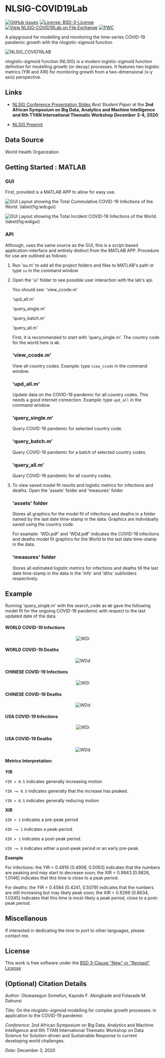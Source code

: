 # NLSIG-COVID19Lab

[![GitHub issues](https://img.shields.io/github/issues/somefunAgba/NLSIG-COVID19Lab)](https://github.com/somefunAgba/NLSIG-COVID19Lab/issues)
[![License: BSD-3-License](https://img.shields.io/badge/License-BSD%203--Clause-success.svg)](https://github.com/somefunAgba/NLSIG-COVID19Lab/blob/main/LICENSE)
[![View NLSIG-COVID19Lab on File Exchange](https://www.mathworks.com/matlabcentral/images/matlab-file-exchange.svg)](https://www.mathworks.com/matlabcentral/fileexchange/84043-nlsig_covid19lab)
[![PWC](https://img.shields.io/endpoint.svg?url=https://paperswithcode.com/badge/the-nlogistic-sigmoid-function/covid-19-modelling-on-who)](https://paperswithcode.com/sota/covid-19-modelling-on-who?p=the-nlogistic-sigmoid-function)

A playground for modelling and monitoring the time-series COVID-19 pandemic growth with the nlogistic-sigmoid function

<img alt="NLSIG_COVID19LAB" src="https://github.com/somefunAgba/NLSIG-COVID19Lab/blob/main/nlsig_avatar.png"/>

nlogistic-sigmoid function (NLSIG) is a modern logistic-sigmoid function definition for modelling growth (or decay) processes. It features two logistic metrics (YIR and XIR) for monitoring growth from a two-dimensional (x-y axis) perspective.

## Links
* [NLSIG Conference Presentation Slides](https://github.com/somefunAgba/NLSIG-COVID19Lab/blob/main/nlsigcv19_confslide.pdf) *Best Student Paper* at the **2nd African Symposium on Big Data, Analytics and Machine Intelligence and 6th TYAN International Thematic Workshop December 3-4, 2020**.
 
* [NLSIG Preprint](https://arxiv.org/abs/2008.04210)

## Data Source
World Health Organization

## Getting Started : MATLAB


### GUI
First, provided is a MATLAB APP to allow for easy use.

![GUI Layout showing the Total Cummulative COVID-19 Infections of the World. \label{fig:wdcgui}](osspaper/inf_wd_c_gui.png)

![GUI Layout showing the Total Incident COVID-19 Infections of the World. \label{fig:wdigui}](osspaper/inf_wd_i_gui.png)


### API 
Although, uses the same source as the GUI, this is a script-based application-interface and entirely distinct from the MATLAB APP. Procedure for use are outlined as follows:

1. Run 'su.m' to add all the project folders and files to MATLAB's path
   or type ``su`` in the command window

2. Open the 'ui' folder to see possible user interaction with the lab's api.

	You should see:
	'view_ccode.m'

	'upd_all.m'

	'query_single.m'

	'query_batch.m'

	'query_all.m'

	First, it is recommended to start with 'query_single.m'. 
	The country code for the world here is ``WD``.

	### 'view_ccode.m'
	View all country codes.
	Example: type ``view_ccode`` in the command window.

	### 'upd_all.m'
	Update data on the COVID-19 pandemic for all country codes. This needs
	a good internet connection.
	Example: type ``upd_all`` in the command window.

	### 'query_single.m'
	Query COVID-19 pandemic for selected country code.

	### 'query_batch.m'
	Query COVID-19 pandemic for a batch of selected country codes.

	### 'query_all.m'
	Query COVID-19 pandemic for all country codes.


3.	To view saved model fit results and logistic metrics for infections and deaths. 
	Open the 'assets' folder and 'measures' folder

	### 'assets' folder
	Stores all graphics for the model fit of infections and deaths in a folder 
	named by the last date time-stamp in the data. 
	Graphics are individually saved using the country code. 

	For example: 'WDi.pdf' and 'WDd.pdf' indicates the
	COVID-19 infections and deaths model fit graphics for the World 
	to the last date time-stamp in the data.

	### 'measures' folder
	Stores all estimated logistic metrics for infections and deaths till 
	the last date time-stamp in the data in the 'infs' and 'dths' 
	subfolders respectively.
	
	
## Example
Running 'query_single.m' with the search_code as ``WD``
gave the following model fit for the ongoing COVID-19 pandemic with respect to the last updated date of the data.

#### WORLD COVID-19 Infections
<p align="center">
 <img alt="WDi" src="https://github.com/somefunAgba/NLSIG-COVID19Lab/blob/main/WDi.png"/>
</p>

#### WORLD COVID-19 Deaths
<p align="center">
<img alt="WDd" src="https://github.com/somefunAgba/NLSIG-COVID19Lab/blob/main/WDd.png"/>
</p>

#### CHINESE COVID-19 Infections
<p align="center">
 <img alt="WDi" src="https://github.com/somefunAgba/NLSIG-COVID19Lab/blob/main/CNi.png"/>
</p>

#### CHINESE COVID-19 Deaths
<p align="center">
<img alt="WDd" src="https://github.com/somefunAgba/NLSIG-COVID19Lab/blob/main/CNd.png"/>
</p>

#### USA COVID-19 Infections
<p align="center">
 <img alt="WDi" src="https://github.com/somefunAgba/NLSIG-COVID19Lab/blob/main/USi.png"/>
</p>

#### USA COVID-19 Deaths
<p align="center">
<img alt="WDd" src="https://github.com/somefunAgba/NLSIG-COVID19Lab/blob/main/USd.png"/>
</p>


#### Metrics Interpretation: 

**YIR**

`YIR < 0.5` indicates generally increasing motion

`YIR ~= 0.5` indicates generally that the increase has peaked. 

`YIR > 0.5` indicates generally reducing motion

**XIR**

`XIR < 1` indicates a pre-peak period

`XIR ~= 1` indicates a peak-period. 

`XIR > 1` indicates a post-peak period.

`XIR ~= 0` indicates either a post-peak period or an early pre-peak. 

**Example**

For infections: the YIR = 0.4916 [0.4908, 0.5063] indicates that the numbers are peaking and may start to decrease soon; the XIR = 0.9843 [0.9826, 1.0146] indicates that this time is close to a peak period. 

For deaths: the YIR = 0.4584 [0.4241, 0.5079] indicates that the numbers are still increasing but may likely peak soon; the XIR = 0.9266 [0.8634, 1.0245] indicates that this time is most-likely a peak period, close to a post-peak period.

<!--#### Recovered-->

 
## Miscellanous
If interested in dedicating the time to port to other languages, 
please contact me.

## License
This work is free software under the [BSD 3-Clause "New" or "Revised" License](https://github.com/somefunAgba/NLSIG-COVID19Lab/blob/main/LICENSE) 

## (Optional) Citation Details
*Author*: Oluwasegun Somefun, Kayode F. Akingbade and Folasade M. Dahunsi

*Title*: On the nlogistic-sigmoid modelling for complex growth processes: in application to the COVID-19 pandemic

*Conference*: 2nd African Symposium on Big Data, Analytics and Machine Intelligence and 6th TYAN International Thematic Workshop on Data Science for Solution-driven and Sustainable Response to current developing world challenges.

*Date*: December 3, 2020

